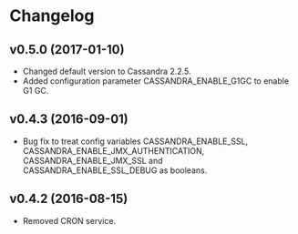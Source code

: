 # Changelog

## v0.5.0 (2017-01-10)
* Changed default version to Cassandra 2.2.5.
* Added configuration parameter CASSANDRA_ENABLE_G1GC to enable G1 GC.

## v0.4.3 (2016-09-01)
* Bug fix to treat config variables CASSANDRA_ENABLE_SSL,
CASSANDRA_ENABLE_JMX_AUTHENTICATION, CASSANDRA_ENABLE_JMX_SSL and
CASSANDRA_ENABLE_SSL_DEBUG as booleans.

## v0.4.2 (2016-08-15)
* Removed CRON service.
